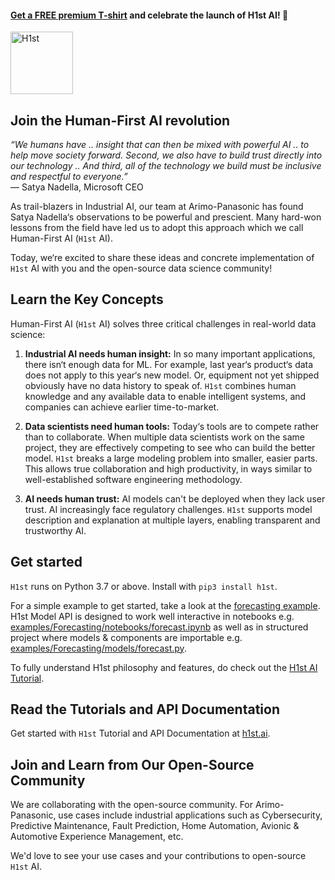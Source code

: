 #### [Get a FREE premium T-shirt](https://bit.ly/free-tshirt-for-h1st) and celebrate the launch of H1st AI! :tada:
<img src="https://h1st-static.s3.amazonaws.com/H1st-logo.png" alt="H1st" width="100"/>


## Join the Human-First AI revolution
_“We humans have .. insight that can then be mixed with powerful AI .. to help move society forward. Second, we also have to build trust directly into our technology .. And third, all of the technology we build must be inclusive and respectful to everyone.”_
<br/>— Satya Nadella, Microsoft CEO

As trail-blazers in Industrial AI, our team at Arimo-Panasonic has found Satya Nadella‘s observations to be powerful and prescient. Many hard-won lessons from the field have led us to adopt this approach which we call Human-First AI (`H1st` AI). 

Today, we‘re excited to share these ideas and concrete implementation of `H1st` AI with you and the open-source data science community!

## Learn the Key Concepts
Human-First AI (`H1st` AI) solves three critical challenges in real-world data science:

1. __Industrial AI needs human insight:__ In so many important applications, there isn‘t enough data for ML. For example, last year‘s product‘s data does not apply to this year‘s new model. Or, equipment not yet shipped obviously have no data history to speak of. `H1st` combines human knowledge and any available data to enable intelligent systems, and companies can achieve earlier time-to-market.

2. __Data scientists need human tools:__ Today‘s tools are to compete rather than to collaborate. When multiple data scientists work on the same project, they are effectively competing to see who can build the better model. `H1st` breaks a large modeling problem into smaller, easier parts. This allows true collaboration and high productivity, in ways similar to well-established software engineering methodology. 

3. __AI needs human trust:__ AI models can't be deployed when they lack user trust. AI increasingly face regulatory challenges. `H1st` supports model description and explanation at multiple layers, enabling transparent and trustworthy AI.


## Get started
`H1st` runs on Python 3.7 or above. Install with `pip3 install h1st`.

For a simple example to get started, take a look at the [forecasting example](examples/Forecasting). H1st Model API is designed to work well interactive in notebooks e.g. [examples/Forecasting/notebooks/forecast.ipynb](examples/Forecasting/notebooks/forecast.ipynb) as well as in structured project where models & components are importable e.g. [examples/Forecasting/models/forecast.py](examples/Forecasting//models/forecast.py).

To fully understand H1st philosophy and features, do check out the [H1st AI Tutorial](http://h1st.ai).



## Read the Tutorials and API Documentation
Get started with `H1st` Tutorial and API Documentation at [h1st.ai](http://h1st.ai).


## Join and Learn from Our Open-Source Community
We are collaborating with the open-source community. For Arimo-Panasonic, use cases include industrial applications such as Cybersecurity, Predictive Maintenance, Fault Prediction, Home Automation, Avionic & Automotive Experience Management, etc.

We'd love to see your use cases and your contributions to open-source `H1st` AI. 

